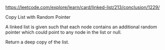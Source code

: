https://leetcode.com/explore/learn/card/linked-list/213/conclusion/1229/

Copy List with Random Pointer

A linked list is given such that each node contains an additional random pointer which could point to any node in the list or null.

Return a deep copy of the list.